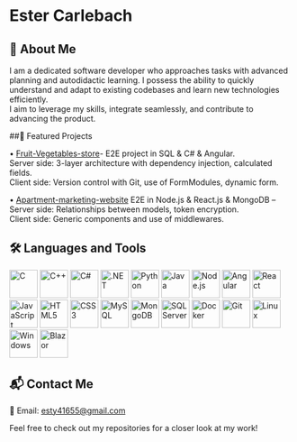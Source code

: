# Ester Carlebach

## 🌟 **About Me**

I am a dedicated software developer who approaches tasks with advanced planning and autodidactic learning. I possess the ability to quickly understand and adapt to existing codebases and learn new technologies efficiently.  
I aim to leverage my skills, integrate seamlessly, and contribute to advancing the product.
<p></p>
##📁 Featured Projects
 
• [Fruit-Vegetables-store](https://github.com/Ester-Carlebach/Fruit-Vegetables-store.git)- E2E project in SQL & C# & Angular.  
Server side: 3-layer architecture with dependency injection, calculated fields.  
Client side: Version control with Git, use of FormModules, dynamic form.

• [Apartment-marketing-website](https://github.com/Ester-Carlebach/Apartment-marketing-website.git) E2E in Node.js & React.js & MongoDB –   
Server side: Relationships between models, token encryption.   
Client side: Generic components and use of middlewares.

## 🛠️ **Languages and Tools**  
<p align="left">
   <img src="https://img.icons8.com/color/48/000000/c-programming.png" alt="C" title="C" width="50" height="50"/>
   <img src="https://img.icons8.com/color/48/000000/c-plus-plus-logo.png" alt="C++" title="C++" width="50" height="50"/>
   <img src="https://img.icons8.com/color/48/000000/c-sharp-logo.png" alt="C#" title="C#" width="50" height="50"/>
   <img src="https://img.icons8.com/color/48/000000/net-framework.png" alt=".NET" title=".NET" width="50" height="50"/>
   <img src="https://img.icons8.com/color/48/000000/python--v1.png" alt="Python" title="Python" width="50" height="50"/>
   <img src="https://img.icons8.com/color/48/000000/java-coffee-cup-logo.png" alt="Java" title="Java" width="50" height="50"/>
   <img src="https://img.icons8.com/color/48/000000/nodejs.png" alt="Node.js" title="Node.js" width="50" height="50"/>
   <img src="https://img.icons8.com/color/48/000000/angularjs.png" alt="Angular" title="Angular" width="50" height="50"/>
   <img src="https://img.icons8.com/color/48/000000/react-native.png" alt="React" title="React" width="50" height="50"/>
   <img src="https://img.icons8.com/color/48/000000/javascript.png" alt="JavaScript" title="JavaScript" width="50" height="50"/>
   <img src="https://img.icons8.com/color/48/000000/html-5.png" alt="HTML5" title="HTML5" width="50" height="50"/>
   <img src="https://img.icons8.com/color/48/000000/css3.png" alt="CSS3" title="CSS3" width="50" height="50"/>
   <img src="https://img.icons8.com/color/48/000000/mysql-logo.png" alt="MySQL" title="MySQL" width="50" height="50"/>
   <img src="https://img.icons8.com/color/48/000000/mongodb.png" alt="MongoDB" title="MongoDB" width="50" height="50"/>
   <img src="https://img.icons8.com/color/48/000000/microsoft-sql-server.png" alt="SQL Server" title="SQL Server" width="50" height="50"/>
   <img src="https://img.icons8.com/color/48/000000/docker.png" alt="Docker" title="Docker" width="50" height="50"/>
   <img src="https://img.icons8.com/color/48/000000/git.png" alt="Git" title="Git" width="50" height="50"/>
   <img src="https://img.icons8.com/color/48/000000/linux.png" alt="Linux" title="Linux" width="50" height="50"/>
   <img src="https://img.icons8.com/color/48/000000/windows-10.png" alt="Windows" title="Windows" width="50" height="50"/>
   <img src="https://upload.wikimedia.org/wikipedia/commons/thumb/d/d0/Blazor.png/120px-Blazor.png" alt="Blazor" title="Blazor" width="50" height="50"/>
</p>


## 📬 **Contact Me**  
📧 Email: [esty41655@gmail.com](mailto:esty41655@gmail.com)  

Feel free to check out my repositories for a closer look at my work!
